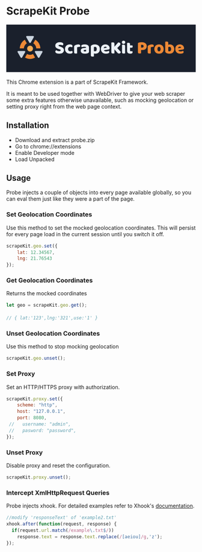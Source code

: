# ScrapeKit Probe

![Probe Logo](/app/images/banner.png)

This Chrome extension is a part of ScrapeKit Framework.

It is meant to be used together with WebDriver to give your web scraper some extra features otherwise unavailable, such as mocking geolocation or setting proxy right from the web page context.

## Installation

- Download and extract probe.zip
- Go to chrome://extensions 
- Enable Developer mode
- Load Unpacked

## Usage

Probe injects a couple of objects into every page available globally, so you can eval them just like they were a part of the page.

### Set Geolocation Coordinates

Use this method to set the mocked geolocation coordinates. This will persist for every page load in the current session until you switch it off.

```javascript
scrapeKit.geo.set({
    lat: 12.34567,
    lng: 21.76543
});
```

### Get Geolocation Coordinates

Returns the mocked coordinates

```javascript
let geo = scrapeKit.geo.get();

// { lat:'123',lng:'321',use:'1' }

```

### Unset Geolocation Coordinates

Use this method to stop mocking geolocation

```javascript
scrapeKit.geo.unset();
```

### Set Proxy

Set an HTTP/HTTPS proxy with authorization.

```javascript
scrapeKit.proxy.set({
    scheme: "http",
    host: "127.0.0.1",
    port: 8080,
 //   username: "admin",
 //   pasword: "password",
});
```

### Unset Proxy

Disable proxy and reset the configuration.

```javascript
scrapeKit.proxy.unset();
```

### Intercept XmlHttpRequest Queries

Probe injects xhook. For detailed examples refer to Xhook's [documentation](https://github.com/jpillora/xhook).

```javascript
//modify 'responseText' of 'example2.txt'
xhook.after(function(request, response) {
  if(request.url.match(/example\.txt$/))
    response.text = response.text.replace(/[aeiou]/g,'z');
});
```
